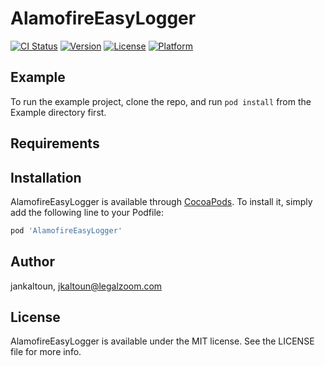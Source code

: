 # AlamofireEasyLogger

[![CI Status](https://img.shields.io/travis/jankaltoun/AlamofireEasyLogger.svg?style=flat)](https://travis-ci.org/jankaltoun/AlamofireEasyLogger)
[![Version](https://img.shields.io/cocoapods/v/AlamofireEasyLogger.svg?style=flat)](https://cocoapods.org/pods/AlamofireEasyLogger)
[![License](https://img.shields.io/cocoapods/l/AlamofireEasyLogger.svg?style=flat)](https://cocoapods.org/pods/AlamofireEasyLogger)
[![Platform](https://img.shields.io/cocoapods/p/AlamofireEasyLogger.svg?style=flat)](https://cocoapods.org/pods/AlamofireEasyLogger)

## Example

To run the example project, clone the repo, and run `pod install` from the Example directory first.

## Requirements

## Installation

AlamofireEasyLogger is available through [CocoaPods](https://cocoapods.org). To install
it, simply add the following line to your Podfile:

```ruby
pod 'AlamofireEasyLogger'
```

## Author

jankaltoun, jkaltoun@legalzoom.com

## License

AlamofireEasyLogger is available under the MIT license. See the LICENSE file for more info.
